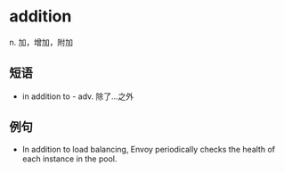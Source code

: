 # addition

n. 加，增加，附加

## 短语

* in addition to - adv. 除了...之外

## 例句

* In addition to load balancing, Envoy periodically checks the health of each instance in the pool.
